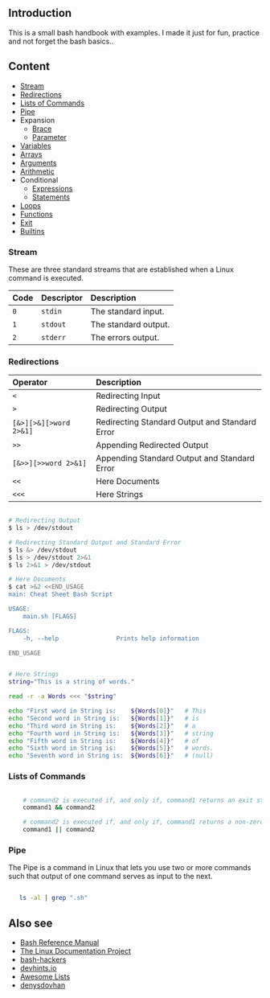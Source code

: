 ## Introduction

This is a small bash handbook with examples. I made it just for fun, practice and not forget the bash basics..

## Content

- [Stream](#stream)
- [Redirections](#redirections)
- [Lists of Commands](#lists-of-commands)
- [Pipe](#lists-of-commands)
- Expansion
  - [Brace](subscripts/expansions/brace/README.md)
  - [Parameter](subscripts/expansions/parameter/README.md)
- [Variables](subscripts/variable/README.md)
- [Arrays](subscripts/array/README.md)
- [Arguments](subscripts/arguments/README.md)
- [Arithmetic](subscripts/arithmetic/README.md)
- Conditional
  - [Expressions](subscripts/conditional/expressions/README.md)
  - [Statements](subscripts/conditional/statement/README.md)
- [Loops](subscripts/loop/README.md)
- [Functions](subscripts/functions/README.md)
- [Exit](subscripts/exitstatus/README.md)
- [Builtins](subscripts/builtins/README.md)

### Stream

These are three standard streams that are established when a Linux command is executed.

| Code  | Descriptor    | Description           |
| :---  | :---          | :---                  |
| `0`   | `stdin`       | The standard input.   |
| `1`   | `stdout`      | The standard output.  |
| `2`   | `stderr`      | The errors output.    |


### Redirections

| Operator               | Description                                    |
| :---                   | :---                                           |
| `<`                    | Redirecting Input                              |
| `>`                    | Redirecting Output                             |
| `[&>][>&][>word 2>&1]` | Redirecting Standard Output and Standard Error |
| `>>`                   | Appending Redirected Output                    |
| `[&>>][>>word 2>&1]`   | Appending Standard Output and Standard Error   |
| `<<`                   | Here Documents                                 |
| `<<<`                  | Here Strings                                   |

```bash

# Redirecting Output
$ ls > /dev/stdout

# Redirecting Standard Output and Standard Error
$ ls &> /dev/stdout 
$ ls > /dev/stdout 2>&1
$ ls 2>&1 > /dev/stdout

# Here Documents  
$ cat >&2 <<END_USAGE
main: Cheat Sheet Bash Script

USAGE:
	main.sh [FLAGS] 

FLAGS:
	-h, --help				  Prints help information 

END_USAGE


# Here Strings  
string="This is a string of words."

read -r -a Words <<< "$string" 

echo "First word in String is:    ${Words[0]}"   # This
echo "Second word in String is:   ${Words[1]}"   # is
echo "Third word in String is:    ${Words[2]}"   # a
echo "Fourth word in String is:   ${Words[3]}"   # string
echo "Fifth word in String is:    ${Words[4]}"   # of
echo "Sixth word in String is:    ${Words[5]}"   # words.
echo "Seventh word in String is:  ${Words[6]}"   # (null)

```

### Lists of Commands

```bash

    # command2 is executed if, and only if, command1 returns an exit status of zero (success).
    command1 && command2

    # command2 is executed if, and only if, command1 returns a non-zero exit status.
    command1 || command2

```

### Pipe

The Pipe is a command in Linux that lets you use two or more commands such that output of one command serves as input to the next. 

```bash

   ls -al | grep ".sh"

```



## Also see
* [Bash Reference Manual](https://www.gnu.org/software/bash/manual/bash.html)
* [The Linux Documentation Project](http://www.tldp.org/LDP/abs/html/) 
* [bash-hackers](https://wiki.bash-hackers.org/)
* [devhints.io](https://devhints.io/bash) 
* [Awesome Lists](https://github.com/awesome-lists/awesome-bash)
* [denysdovhan](https://github.com/denysdovhan/bash-handbook/blob/master/README.md)